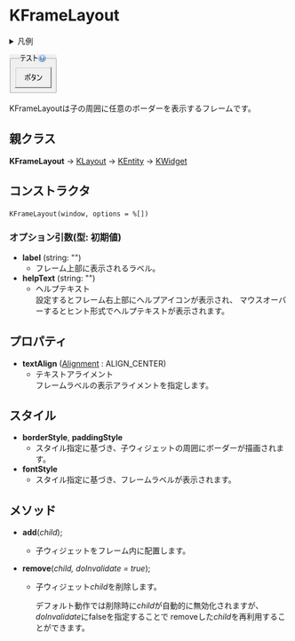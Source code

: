 # KFrameLayout

<details>
<summary>凡例</summary>

		var frame = new KFrameLayout(this, %[ 
			name: "frame",
			label: "テスト",
			helpText: "ヘルプも表示できます",
			style: %[
				borderStyle: BORDER_STYLE_SOLID,
				borderWidth: 1,
				borderColor: 0xffacacac,
				borderRadius: 3,
				padding: 2
			]
		]));
		frame(new KTextButton(this, %[ 
			name: "testButton", 
			label: "ボタン" 
		]));

</details>

![KFrameLayout](KFrameLayout.png)

KFrameLayoutは子の周囲に任意のボーダーを表示するフレームです。

## 親クラス

**KFrameLayout** -> [KLayout](KLayout.md) -> [KEntity](KEntity.md) -> [KWidget](KWidget.md)

## コンストラクタ
```KFrameLayout(window, options = %[])```

### オプション引数(型: 初期値)

- **label** (string: "")
  - フレーム上部に表示されるラベル。
- **helpText** (string: "")
  - ヘルプテキスト  
	設定するとフレーム右上部にヘルプアイコンが表示され、
	マウスオーバーするとヒント形式でヘルプテキストが表示されます。

## プロパティ
- **textAlign** ([Alignment](KDefs.md#alignment) : ALIGN_CENTER)
  - テキストアライメント  
	フレームラベルの表示アライメントを指定します。

## スタイル
- **borderStyle**, **paddingStyle**
  - スタイル指定に基づき、子ウィジェットの周囲にボーダーが描画されます。
- **fontStyle**
  - スタイル指定に基づき、フレームラベルが表示されます。

## メソッド
- **add**(*child*);
  - 子ウィジェットをフレーム内に配置します。
 
- **remove**(*child, doInvalidate = true*);
  - 子ウィジェット*child*を削除します。

	デフォルト動作では削除時に*child*が自動的に無効化されますが、
	*doInvalidate*にfalseを指定することで
	removeした*child*を再利用することができます。
